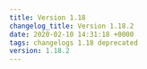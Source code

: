 ```yaml
---
title: Version 1.18
changelog_title: Version 1.18.2
date: 2020-02-10 14:31:18 +0000
tags: changelogs 1.18 deprecated
version: 1.18.2
---
```

<script src="https://gist.github.com/spinnaker-release/306d7e241272980642e918f64ed91fe3.js?file=1.18.2.md"/>
<script src="https://gist.github.com/spinnaker-release/306d7e241272980642e918f64ed91fe3.js?file=1.18.1.md"/>
<script src="https://gist.github.com/spinnaker-release/306d7e241272980642e918f64ed91fe3.js?file=1.18.0.md"/>
